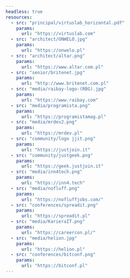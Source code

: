 ```yaml
---
headless: true
resources:
  - src: "principal/virtuslab_horizontal.pdf"
    params:
      url: "https://virtuslab.com"
  - src: "architect/ONWELO.jpg"
    params:
      url: "https://onwelo.pl"  
  - src: "architect/altar.png"
    params:
      url: "https://www.altar.com.pl"  
  - src: "senior/britenet.jpg"
    params:
      url: "http://www.britenet.com.pl"   
  - src: "media/raibay-logo-(RBG).jpg"
    params:
      url: "https://www.raibay.com"
  - src: "media/programista.png"
    params:
      url: "https://programistamag.pl"
  - src: "media/mrdev2.png"
    params:
      url: "https://mrdev.pl"
  - src: "community/logo jjit.png"
    params:
      url: "https://justjoin.it"
  - src: "community/justgeek.png"
    params:
      url: "https://geek.justjoin.it"
  - src: "media/inn4tech.png"
    params:
      url: "https://inn4.tech"
  - src: "media/nofluff.png"
    params:
      url: "https://nofluffjobs.com/"
  - src: "conferences/spreadit.png"
    params:
      url: "https://spreadit.pl"
  - src: "media/KarieraIT.png"
    params:
      url: "https://careercon.pl/"
  - src: "media/helion.jpg"
    params:
      url: "https://helion.pl"
  - src: "conferences/bitconf.png"
    params:
      url: "https://bitconf.pl"
---
```

